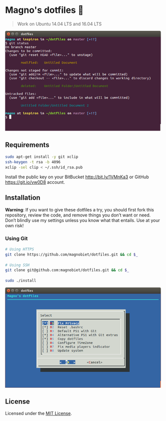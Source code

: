 # Magno's dotfiles 🐧

> Work on Ubuntu 14.04 LTS and 16.04 LTS

![Screenshot preview](preview.png)

## Requirements

```bash
sudo apt-get install -y git xclip
ssh-keygen -t rsa -b 4096
xclip -sel clip < ~/.ssh/id_rsa.pub
```

Install the public key on your BitBucket <http://bit.ly/1VMnKa3> or GitHub <https://git.io/vw0D8> account.

## Installation

**Warning**: If you want to give these dotfiles a try, you should first fork this repository, review the code, and remove things you don’t want or need. Don’t blindly use my settings unless you know what that entails. Use at your own risk!

### Using Git

```bash
# Using HTTPS
git clone https://github.com/magnobiet/dotfiles.git && cd $_

# Using SSH
git clone git@github.com:magnobiet/dotfiles.git && cd $_

sudo ./install
```

![Screenshot](screenshot.png)

## License

Licensed under the [MIT License](https://magno.mit-license.org/2016).
